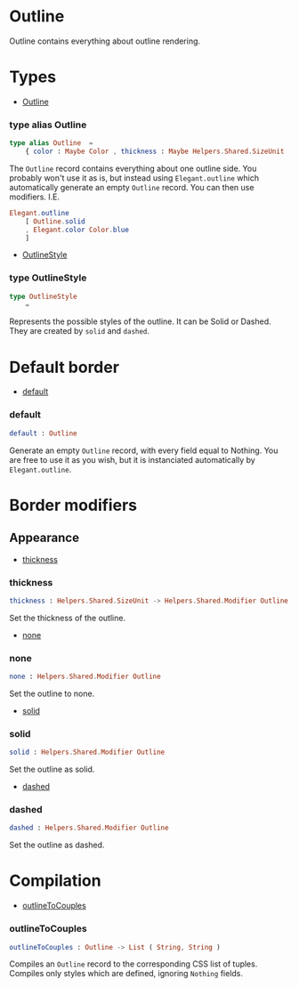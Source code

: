 # Outline

Outline contains everything about outline rendering.


# Types

- [Outline](#outline)

### **type alias Outline**
```elm
type alias Outline  =  
    { color : Maybe Color , thickness : Maybe Helpers.Shared.SizeUnit , style : Maybe Outline.OutlineStyle }
```

The `Outline` record contains everything about one outline side.
You probably won't use it as is, but instead using `Elegant.outline`
which automatically generate an empty `Outline` record. You
can then use modifiers. I.E.

```elm
Elegant.outline
    [ Outline.solid
    , Elegant.color Color.blue
    ]
```
- [OutlineStyle](#outlinestyle)

### **type OutlineStyle**
```elm
type OutlineStyle   
    = 
```

Represents the possible styles of the outline.
It can be Solid or Dashed. They are created by `solid` and `dashed`.


# Default border

- [default](#default)

### **default**
```elm
default : Outline
```

Generate an empty `Outline` record, with every field equal to Nothing.
You are free to use it as you wish, but it is instanciated automatically by `Elegant.outline`.


# Border modifiers


## Appearance

- [thickness](#thickness)

### **thickness**
```elm
thickness : Helpers.Shared.SizeUnit -> Helpers.Shared.Modifier Outline
```

Set the thickness of the outline.
- [none](#none)

### **none**
```elm
none : Helpers.Shared.Modifier Outline
```

Set the outline to none.
- [solid](#solid)

### **solid**
```elm
solid : Helpers.Shared.Modifier Outline
```

Set the outline as solid.
- [dashed](#dashed)

### **dashed**
```elm
dashed : Helpers.Shared.Modifier Outline
```

Set the outline as dashed.


# Compilation

- [outlineToCouples](#outlinetocouples)

### **outlineToCouples**
```elm
outlineToCouples : Outline -> List ( String, String )
```

Compiles an `Outline` record to the corresponding CSS list of tuples.
Compiles only styles which are defined, ignoring `Nothing` fields.

